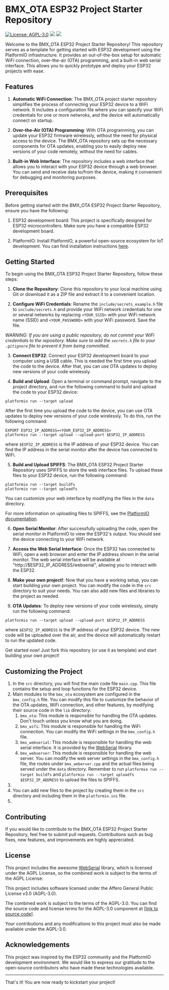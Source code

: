# BMX_OTA ESP32 Project Starter Repository

[![License: AGPL-3.0](https://img.shields.io/badge/License-AGPL--3.0-blue.svg)](https://www.gnu.org/licenses/agpl-3.0)
[![](https://img.shields.io/badge/PlatformIO-PIO-blue)](https://platformio.org/)
[![](https://img.shields.io/badge/ESP32-ESP32-blue)](https://www.espressif.com/en/products/socs/esp32/overview)

Welcome to the BMX_OTA ESP32 Project Starter Repository! This repository serves as a template for getting started with ESP32 development using the PlatformIO infrastructure. It provides an out-of-the-box setup for automatic WiFi connection, over-the-air (OTA) programming, and a built-in web serial interface. This allows you to quickly prototype and deploy your ESP32 projects with ease.

## Features

1. **Automatic WiFi Connection**: The BMX_OTA project starter repository simplifies the process of connecting your ESP32 device to a WiFi network. It includes a configuration file where you can specify your WiFi credentials for one or more netwroks, and the device will automatically connect on startup.

2. **Over-the-Air (OTA) Programming**: With OTA programming, you can update your ESP32 firmware wirelessly, without the need for physical access to the device. The BMX_OTA repository sets up the necessary components for OTA updates, enabling you to easily deploy new versions of your code remotely, without the need for cables.

3. **Built-in Web Interface**: The repository includes a web interface that allows you to interact with your ESP32 device through a web browser. You can send and receive data to/from the device, making it convenient for debugging and monitoring purposes.

## Prerequisites

Before getting started with the BMX_OTA ESP32 Project Starter Repository, ensure you have the following:

1. ESP32 development board: This project is specifically designed for ESP32 microcontrollers. Make sure you have a compatible ESP32 development board.

2. PlatformIO: Install PlatformIO, a powerful open-source ecosystem for IoT development. You can find installation instructions [here](https://platformio.org/install).

## Getting Started

To begin using the BMX_OTA ESP32 Project Starter Repository, follow these steps:

1. **Clone the Repository**: Clone this repository to your local machine using Git or download it as a ZIP file and extract it to a convenient location.

2. **Configure WiFi Credentials**: Rename the `include/secrets_example.h` file to `include/secrets.h` and provide your WiFi network credentials for one or several networks by replacing `<YOUR_SSID>` with your WiFi network name (SSID) and `<YOUR_PASSWORD>` with your WiFi password. Save the file.

*WARNING: If you are using a public repository, do not commit your WiFi credentials to the repository. Make sure to add the `secrets.h` file to your `.gitignore` file to prevent it from being committed.*

3. **Connect ESP32**: Connect your ESP32 development board to your computer using a USB cable. This is needed the first time you upload the code to the device. After that, you can use OTA updates to deploy new versions of your code wirelessly.

4. **Build and Upload**: Open a terminal or command prompt, navigate to the project directory, and run the following command to build and upload the code to your ESP32 device:

```shell
platformio run --target upload
```

After the first time you upload the code to the device, you can use OTA updates to deploy new versions of your code wirelessly. To do this, run the following command:

```shell
EXPORT ESP32_IP_ADDRESS=<YOUR_ESP32_IP_ADDRESS>
platformio run --target upload --upload-port $ESP32_IP_ADDRESS
```

where `$ESP32_IP_ADDRESS` is the IP address of your ESP32 device. You can find the IP address in the serial monitor after the device has connected to WiFi.

5. **Build and Upload SPIFFS**: The BMX_OTA ESP32 Project Starter Repository uses SPIFFS to store the web interface files. To upload these files to your ESP32 device, run the following command:

```shell
platformio run --target buildfs 
platformio run --target uploadfs
```
You can customize your web interface by modifying the files in the `data` directory.

For more information on uploading files to SPIFFS, see the [PlatformIO documentation](https://docs.platformio.org/en/latest/platforms/espressif32.html#uploading-files-to-file-system-spiffs).


6. **Open Serial Monitor**: After successfully uploading the code, open the serial monitor in PlatformIO to view the ESP32's output. You should see the device connecting to your WiFi network.

7. **Access the Web Serial Interface**: Once the ESP32 has connected to WiFi, open a web browser and enter the IP address shown in the serial monitor. The web serial interface will be available at "http://$ESP32_IP_ADDRESS/webserial", allowing you to interact with the ESP32.

8. **Make your own project!**: Now that you have a working setup, you can start building your own project. You can modify the code in the `src` directory to suit your needs. You can also add new files and libraries to the project as needed.

9. **OTA Updates**: To deploy new versions of your code wirelessly, simply run the following command:

```shell
platformio run --target upload --upload-port $ESP32_IP_ADDRESS
```

where `$ESP32_IP_ADDRESS` is the IP address of your ESP32 device. The new code will be uploaded over the air, and the device will automatically restart to run the updated code.


Get started now! Just fork this repository (or use it as template) and start building your own project!
## Customizing the Project

1. In the `src` directory, you will find the main code file `main.cpp`. This file contains the setup and loop functions for the ESP32 device.
2. Main modules to the `bmx_ota` ecosystem are configured in the `bmx_config.h` file. You can modify this file to customize the behavior of the OTA updates, WiFi connection, and other features, by modifying their source code in the `lib` directory:
   1. `bmx_ota`: This module is responsible for handling the OTA updates. Don't touch unless you know what you are doing.
   2. `bmx_wifi`: This module is responsible for handling the WiFi connection. You can modify the WiFi settings in the `bmx_config.h` file.
   3. `bmx_webserial`: This module is responsible for handling the web serial interface. It is provided by the [WebSerial](http://github.com/ayushsharma82/WebSerial) library. 
   4. `bmx_webserver`: This module is responsible for handling the web server. You can modify the web server settings in the `bmx_config.h` file, the routes under `bmx_weberver.cpp` and the actual files being served under the `data` directory. Remember to run `platformio run --target buildfs` and `platformio run --target uploadfs $ESP32_IP_ADDRESS` to upload the files to SPIFFS.
3. 
4. You can add new files to the project by creating them in the `src` directory and including them in the `platformio.ini` file.
5. 


## Contributing

If you would like to contribute to the BMX_OTA ESP32 Project Starter Repository, feel free to submit pull requests. Contributions such as bug fixes, new features, and improvements are highly appreciated.

## License

This project includes the awesome [WebSerial](https://github.com/ayushsharma82/WebSerial) library, which is licensed under the AGPL License, so the combined work is subject to the terms of the AGPL License:

This project includes software licensed under the Affero General Public License v3.0 (AGPL-3.0). 

The combined work is subject to the terms of the AGPL-3.0. You can find the source code and license terms for the AGPL-3.0 component at [[link to source code](https://github.com/clausqr/bmx_ota)].

Your contributions and any modifications to this project must also be made available under the AGPL-3.0.



## Acknowledgements

This project was inspired by the ESP32 community and the PlatformIO development environment. We would like to express our gratitude to the open-source contributors who have made these technologies available.

---

That's it! You are now ready to kickstart your project!